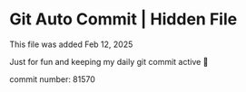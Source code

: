 # Git Auto Commit | Hidden File

This file was added Feb 12, 2025

Just for fun and keeping my daily git commit active 🤪

commit number: 81570
